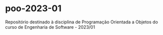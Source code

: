 # poo-2023-01
Repositório destinado à disciplina de Programação Orientada a Objetos do curso de Engenharia de Software - 2023/01
